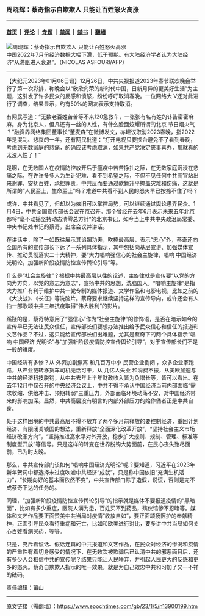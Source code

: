 ### 周晓辉：蔡奇指示自欺欺人 只能让百姓怒火高涨

---

#### [首页](../../../..?n13900199) &nbsp;|&nbsp; [评论](../../../../../epoch-comment?n13900199) &nbsp;|&nbsp; [专题](../../../../../epoch-special?n13900199) &nbsp;|&nbsp; [禁闻](../../../../../epoch-news?n13900199) &nbsp;|&nbsp; [禁书](../../../../../books?n13900199) &nbsp;|&nbsp; [翻墙](https://github.com/gfw-breaker/nogfw/blob/master/README.md?n13900199)


<div><img alt="周晓辉：蔡奇指示自欺欺人 只能让百姓怒火高涨" class="attachment-djy_600_400 size-djy_600_400 wp-post-image" src="https://i.epochtimes.com/assets/uploads/2021/12/id13412274-AFP_China-construction-worker-.jpeg"/>
<div class="caption">
 中国2022年7月份经济数据大幅下滑，低于预期。有大陆经济学者认为大陆经济“从滞胀进入衰退”。（NICOLAS ASFOURI/AFP）
</div></div><hr/><div class="post_content" id="artbody" itemprop="articleBody">
 <!-- article content begin -->
 <p>
  【大纪元2023年01月06日讯】12月26日，中共央视报道2023年春节联欢晚会举行了第一次彩排，称晚会以“欣欣向荣的新时代中国，日新月异的更美好生活”为主题，这引发了许多民众的反感和愤怒，纷纷呼吁取消春晚。一位网络大 V还对此进行了调查，结果显示，约有50%的网友表示支持取消。
 </p>
 <p>
  有网民写道：“无数老百姓苦苦等不来120急救车，一张张有名有姓的讣告密密麻麻。身为北京人，但凡还有一丝的人性，有什么脸面炫耀所谓的北京
  <ok href="https://www.epochtimes.com/gb/tag/%E8%8A%82%E6%97%A5%E7%83%9F%E7%81%AB%E6%B0%94.html">
   节日烟火气
  </ok>
  ？”融资界网络集团董事长“董麦森”在微博发文，亦建议取消2023春晚，指2022年是混乱、悲哀的一年。还有网民批道：“打开电视只要换台避免不了看到春晚，考虑到无数家庭的悲痛，的确应该考虑取消，如果共产党决定丧事喜办，那就真的太没人性了！”
 </p>
 <p>
  是啊，在无数国人在疫情防控放开后于瘟疫中苦苦挣扎之际，在无数家庭沉浸在悲痛之际，在许许多多人为生计犯难、看不到希望之际，不但不见任何中共高官站出来谢罪，安抚百姓，承担罪责，中共反而要通过歌舞升平掩盖灾难和伤痛，这就是所谓的“人民至上，生命至上”吗？难道中共看不到人民的怒火早已按捺不住了吗？
 </p>
 <p>
  或许，中共看见了，但却以为依旧可以掌控局势，可以继续通过舆论愚弄民众。1月4日，中共全国宣传部长会议在京召开。那个曾经在去年6月表示未来五年北京都将“毫不动摇坚持动态清零总方针”的北京书记，如今当上中共中央政治局常委、中央书记处书记的蔡奇，出席会议并讲话。
 </p>
 <p>
  在讲话中，除了一如既往展示其谄媚功夫，吹捧最高层，表示“忠心”外，蔡奇还向全国所有的宣传部长下达了一系列具体指示，其中包括向基层宣讲、加强媒体宣传、推动贯彻落实二十大精神，要“大力唱响强信心的社会主旋律，唱响
  <ok href="https://www.epochtimes.com/gb/tag/%E4%B8%AD%E5%9B%BD%E7%BB%8F%E6%B5%8E.html">
   中国经济
  </ok>
  光明论，加强新阶段疫情防控宣传舆论引导”等。
 </p>
 <p>
  什么是“社会主旋律”？根据中共最高层以往的论述，主旋律就是宣传要“以党的方向为方向，以党的意志为意志”，宣扬中共的思想，洗脑国人。“唱响主旋律”是指大力推广有利于维护中共一党专制的媒体报道、文学作品和电影电视，比如之前的《大决战》、《长征》等洗脑片。蔡奇要求继续坚持这样的宣传导向，或许还会有人拍一部歌颂中共三年抗疫取得“伟大胜利”的影片。
 </p>
 <p>
  蹊跷的是，蔡奇特意用了“强信心”作为“社会主旋律”的修饰语，是否在暗示如今的宣传早已无法让民众信任，宣传部长们要想办法推出给予民众信心和信任的报道和文艺作品？不过，这只能给宣传部长们出难题，尤其是蔡奇下的两个具体指示“唱响
  <ok href="https://www.epochtimes.com/gb/tag/%E4%B8%AD%E5%9B%BD%E7%BB%8F%E6%B5%8E.html">
   中国经济
  </ok>
  光明论”与“加强新阶段疫情防控宣传舆论引导”，对于宣传部长们不是一般的难度。
 </p>
 <p>
  中国经济有多惨？从
  <ok href="https://www.epochtimes.com/gb/tag/%E5%A4%96%E8%B5%84%E5%8A%A0%E5%89%A7%E6%92%A4%E7%A6%BB.html">
   外资加剧撤离
  </ok>
  和几百万中小
  <ok href="https://www.epochtimes.com/gb/tag/%E6%B0%91%E8%90%A5%E4%BC%81%E4%B8%9A%E5%80%92%E9%97%AD.html">
   民营企业倒闭
  </ok>
  ，众多企业家跑路，从产业链转移货车司机无活可干，从
  <ok href="https://www.epochtimes.com/gb/tag/%E5%87%A0%E4%BA%BF%E4%BA%BA%E5%A4%B1%E4%B8%9A.html">
   几亿人失业
  </ok>
  和消费不振，从美欧加速与中共的经济科技脱钩，从中共去年上半年财政收入皆为负增长等，皆可以看出。在去年12月中旬召开的中央经济会议上，中共不得不承认中国经济当前内部面临“需求收缩、供给冲击、预期转弱”三重压力，外部面临环境动荡不安，对中国经济带来的影响加深。显然，中共高层没有明言的内部外部压力的始作俑者正是中共自身。
 </p>
 <p>
  处于这样困境的中共最高层不得不放弃了两个多月前释放的要控制经济，重回计划经济、有限闭关锁国的想法，重新释放“全面深化改革开放”，“坚持社会主义市场经济改革方向”，“坚持推进高水平对外开放，稳步扩大规则、规制、管理、标准等制度型开放”等信号。只是这样的转变在世界脱钩大势面前，在民心丧失殆尽面前，已为时太晚。
 </p>
 <p>
  那么，中共宣传部门该如何“唱响中国经济光明论”呢？要知道，习近平在2023年新年贺词中都选择未过度吹嘘中共经济“成就”，只是称中国依旧“充满生机活力”，“长期向好的基本面依然不变”，中共宣传部门除了造假，说谎，否则是完不成蔡奇下达的任务的。
 </p>
 <p>
  同理，“加强新阶段疫情防控宣传舆论引导”的指示就是媒体不要报道疫情的“黑暗面”，比如有多少重症，医院人满为患，百姓买不到药品，殡仪馆惨不忍睹等。媒体和文艺作品要正面赞美中共当局对疫情“收放自如”，要正面颂扬医护的奉献精神，正面引导民众看待重症和死亡，比如和欧美进行对比，要多讲中共当局如何关心百姓看病买药，等等。
 </p>
 <p>
  只是，充斥着谎话、假话连篇的中共报道和文艺作品，在民众对经济的惨况和疫情的严重性有着切身感受的情况下，在无数次被欺骗后已认清中共的邪恶面目后，还有多少人会相信中共的宣传呢？结果只能让人民唾弃，并引起人民更大的反感和更多的怒火。蔡奇自欺欺人指示的唯一效果，就是为自己效忠中共和习加了又一不祥的砝码。
 </p>
 <p>
  责任编辑：莆山
 </p>
 <!-- article content end -->
 <div id="below_article_ad">
 </div>
</div>


---

原文链接（需翻墙）：https://www.epochtimes.com/gb/23/1/5/n13900199.htm